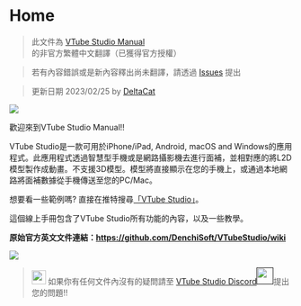 # Home
> 此文件為 [VTube Studio Manual](https://github.com/DenchiSoft/VTubeStudio/wiki) 的非官方繁體中文翻譯（已獲得官方授權）

> 若有內容錯誤或是新內容釋出尚未翻譯，請透過 [Issues](https://github.com/DeltaCatIsGuilty/awsome-vtuber-tool/issues) 提出

> 更新日期 2023/02/25 by [DeltaCat](https://github.com/DeltaCatIsGuilty)

![](https://raw.githubusercontent.com/wiki/DenchiSoft/VTubeStudio/logo/vts_logo_with_name.png)

歡迎來到VTube Studio Manual!!

VTube Studio是一款可用於iPhone/iPad, Android, macOS and Windows的應用程式。此應用程式透過智慧型手機或是網路攝影機去進行面補，並相對應的將L2D模型製作成動畫。不支援3D模型。模型將直接顯示在您的手機上，或通過本地網路將面補數據從手機傳送至您的PC/Mac。

想要看一些範例嗎? 直接在推特搜尋[「VTube Studio」](https://twitter.com/search?q=VTube%20Studio&f=video)。

這個線上手冊包含了VTube Studio所有功能的內容，以及一些教學。

**原始官方英文文件連結：https://github.com/DenchiSoft/VTubeStudio/wiki**

![](https://raw.githubusercontent.com/wiki/DenchiSoft/VTubeStudio/screenshots/screenshots_all.png)

><img src="https://raw.githubusercontent.com/wiki/DenchiSoft/VTubeStudio/img/kspDoki.png" width="25"/> 如果你有任何文件內沒有的疑問請至 [VTube Studio Discord<img src="https://raw.githubusercontent.com/wiki/DenchiSoft/VTubeStudio/img/discord_logo_new.png" width="30"/>]()提出您的問題!!

